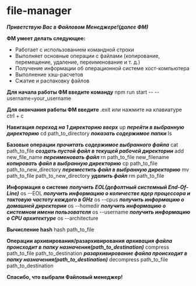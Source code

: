 # file-manager

***Приветствую Вас в Файловом Менеджере!(далее ФМ)***

**ФМ умеет делать следующее:**

* Работает с использованием командной строки
* Выполняет основные операции с файлами (копирование, перемещение, удаление, переименование и т. д.)
* Получение информации об операционной системе хост-компьютера
* Выполнение хэш-расчетов
* Сжатие и распаковку файлов

**Для начала работы ФМ введите команду** 
npm run start -- --username=your_username

**Для окончания работы ФМ введите**
.exit
или нажмите на клавиатуре ctrl + c

**Навигация**
***переход на 1 директорию вверх***
up
***перейти в выбранную директорию***
cd path_to_directory
***показать содержимое папки***
ls

**Базовые операции**
***прочитать содержимое выбранного файла***
cat path_to_file
***создать пустой файл в текущей рабочей директории***
add new_file_name
***переименовать файл***
rn path_to_file new_filename
***копировать файл в выбранную директорию***
cp path_to_file path_to_new_directory
***переместить файл в выбранную директорию***
mv path_to_file path_to_new_directory
***удалить файл***
rm path_to_file

**Информация о системе**
***получить EOL(дефолтный системный End-Of-Line)***
os --EOL
***получить информацию о количестве ядер процессора и тактовую частоту каждого в GHz***
os --cpus
***получить информацию о домашней директории***
os --homedir
***получить информацию о системном имени пользователя***
os --username
***получить информацию о CPU архитектуре***
os --architecture

**Вычисление hash**
hash path_to_file

**Операции архивирования/разархивирования**
***архивация файла происходит в **папку** назначения(path_to_destination)***
compress path_to_file path_to_destination
***разархивирование файла происходит в **папку** назначения(path_to_destination)***
decompress path_to_file path_to_destination

**Спасибо, что выбрали Файловый менеджер!**
